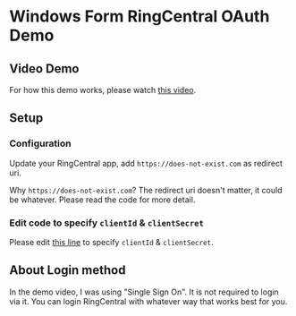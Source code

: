 # Windows Form RingCentral OAuth Demo


## Video Demo

For how this demo works, please watch [this video](./video.mp4).

## Setup

### Configuration

Update your RingCentral app, add `https://does-not-exist.com` as redirect uri.

Why `https://does-not-exist.com`? The redirect uri doesn't matter, it could be whatever. Please read the code for more detail.


### Edit code to specify `clientId` & `clientSecret`

Please edit [this line](./WindowsFormsApp1/OAuthForm.cs#L17) to specify `clientId` & `clientSecret`.


## About Login method

In the demo video, I was using "Single Sign On". It is not required to login via it. You can login RingCentral with whatever way that works best for you.
